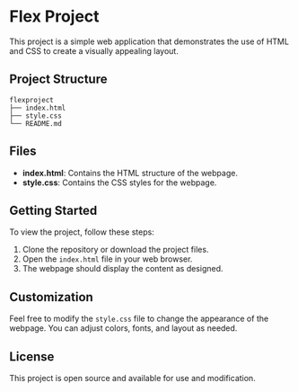 # Flex Project

This project is a simple web application that demonstrates the use of HTML and CSS to create a visually appealing layout.

## Project Structure

```
flexproject
├── index.html
├── style.css
└── README.md
```

## Files

- **index.html**: Contains the HTML structure of the webpage.
- **style.css**: Contains the CSS styles for the webpage.

## Getting Started

To view the project, follow these steps:

1. Clone the repository or download the project files.
2. Open the `index.html` file in your web browser.
3. The webpage should display the content as designed.

## Customization

Feel free to modify the `style.css` file to change the appearance of the webpage. You can adjust colors, fonts, and layout as needed.

## License

This project is open source and available for use and modification.